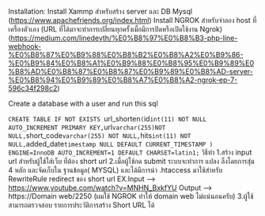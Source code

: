 Installation: 
Install Xammp สำหรับสร้าง server และ DB Mysql 
(https://www.apachefriends.org/index.html)
Install NGROK สำหรับจำลอง host ที่เครื่องตัวเอง  (URL ที่ได้มาจะทำการเปลี่ยนทุกครั้งเมื่อมีการปิดหรือเปิดใช้งาน Ngrok)
(https://medium.com/linedevth/%E0%B8%97%E0%B8%B3-php-line-webhook-%E0%B8%87%E0%B9%88%E0%B8%B2%E0%B8%A2%E0%B9%86-%E0%B9%84%E0%B8%A1%E0%B9%88%E0%B8%95%E0%B9%89%E0%B8%AD%E0%B8%87%E0%B8%87%E0%B9%89%E0%B8%AD-server-%E0%B8%94%E0%B9%89%E0%B8%A7%E0%B8%A2-ngrok-ep-7-596c34f298c2)


Create a database with a user and run this sql 

`CREATE TABLE IF NOT EXISTS `url_shorten` (
 `id` int(11) NOT NULL AUTO_INCREMENT PRIMARY KEY,
 `url` varchar(255)NOT NULL,
 `short_code` varchar(255) NOT NULL,
 `hits` int(11) NOT NULL,
 `added_date` timestamp NULL DEFAULT CURRENT_TIMESTAMP
) ENGINE=InnoDB AUTO_INCREMENT=1 DEFAULT CHARSET=latin1;
`
วิธีทำ
1.สร้าง input url สำหรับผู้ใช้ใส่เว็บ ที่ต้อง short url
2.เมื่อผู้ใช้กด submit ระบบจะทำการ แปลง ลิ้งโดยการสุ่ม 4 หลัก  และจัดเก็บใน ฐานข้อมูล( MYSQL) และได้มีการนำ .htaccess มาใช้สำหรับ  RewriteRule redirect ของ  short url
 EX.Input --> https://www.youtube.com/watch?v=MNHN_BxkfYU
    Output --> https://Domain web/2250 (ผมใช้ NGROK ทำให้ domain web ไม่แน่นอนครับ)
3.ผู้ใช้สามารถตรวจสอบ รายการประวัติการสร้าง Short URL ได้